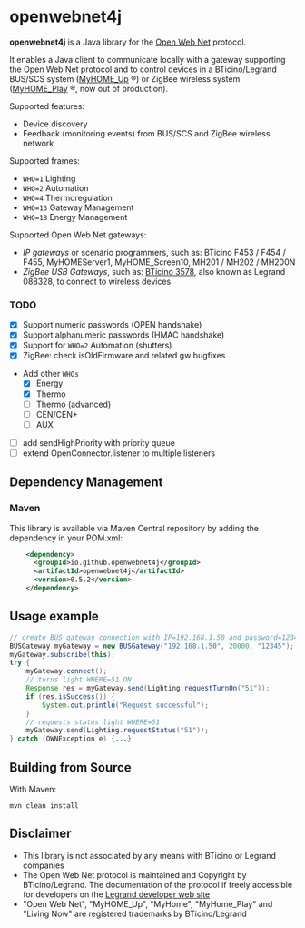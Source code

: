 # openwebnet4j

**openwebnet4j** is a Java library for the [Open Web Net](https://developer.legrand.com/documentation/open-web-net-for-myhome/) protocol.

It enables a Java client to communicate locally with a gateway supporting the Open Web Net protocol and to control devices in a BTicino/Legrand  BUS/SCS system ([MyHOME_Up](https://www.bticino.com/products-catalogue/myhome_up-simple-home-automation-system/) &reg;) or ZigBee wireless system ([MyHOME_Play](http://www.homesystems-legrandgroup.com/BtHomeSystems/productDetail.action?lang=EN&productId=061) &reg;, now out of production).

Supported features:

* Device discovery
* Feedback (monitoring events) from BUS/SCS and ZigBee wireless network

Supported frames:

* `WHO=1` Lighting
* `WHO=2` Automation
* `WHO=4` Thermoregulation
* `WHO=13` Gateway Management
* `WHO=18` Energy Management

Supported Open Web Net gateways:
- *IP gateways* or scenario programmers, such as: BTicino F453 / F454 / F455, MyHOMEServer1,  MyHOME_Screen10, MH201 / MH202 / MH200N
- *ZigBee USB Gateways*, such as: [BTicino 3578](https://catalogo.bticino.it/BTI-3578-IT), also known as Legrand 088328, to connect to wireless devices

### TODO

- [x] Support numeric passwords (OPEN handshake)
- [x] Support alphanumeric passwords (HMAC handshake)
- [x] Support for `WHO=2` Automation (shutters)
- [x] ZigBee: check isOldFirmware and related gw bugfixes
- Add other `WHOs`
	- [x] Energy
	- [x] Thermo
	- [ ] Thermo (advanced)
	- [ ] CEN/CEN+
	- [ ] AUX
- [ ] add sendHighPriority with priority queue
- [ ] extend OpenConnector.listener to multiple listeners

## Dependency Management

### Maven

This library is available via Maven Central repository by adding the dependency in your POM.xml:

```xml   
    <dependency>
      <groupId>io.github.openwebnet4j</groupId>
      <artifactId>openwebnet4j</artifactId>
      <version>0.5.2</version>
    </dependency>
```

## Usage example
```java
// create BUS gateway connection with IP=192.168.1.50 and password=12345
BUSGateway myGateway = new BUSGateway("192.168.1.50", 20000, "12345");
myGateway.subscribe(this);
try {
	myGateway.connect();
	// turns light WHERE=51 ON
	Response res = myGateway.send(Lighting.requestTurnOn("51"));
	if (res.isSuccess()) {
		System.out.println("Request successful");
	}
	// requests status light WHERE=51
	myGateway.send(Lighting.requestStatus("51"));
} catch (OWNException e) {...}
```

## Building from Source

With Maven:

```
mvn clean install
```

## Disclaimer
- This library is not associated by any means with BTicino or Legrand companies
- The Open Web Net protocol is maintained and Copyright by BTicino/Legrand. The documentation of the protocol if freely accessible for developers on the [Legrand developer web site](https://developer.legrand.com/documentation/open-web-net-for-myhome/)
- "Open Web Net", "MyHOME_Up", "MyHome", "MyHome_Play" and "Living Now" are registered trademarks by BTicino/Legrand
